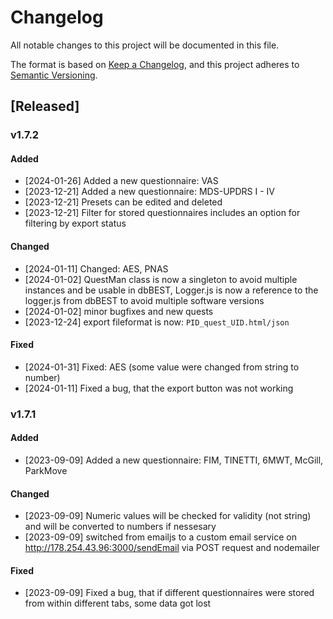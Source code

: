 # Changelog

All notable changes to this project will be documented in this file.

The format is based on [Keep a Changelog](https://keepachangelog.com/en/1.0.0/),
and this project adheres to [Semantic Versioning](https://semver.org/spec/v2.0.0.html).

## [Released]

### v1.7.2

#### Added

- [2024-01-26] Added a new questionnaire: VAS
- [2023-12-21] Added a new questionnaire: MDS-UPDRS I - IV
- [2023-12-21] Presets can be edited and deleted
- [2023-12-21] Filter for stored questionnaires includes an option for filtering by export status

#### Changed

- [2024-01-11] Changed: AES, PNAS
- [2024-01-02] QuestMan class is now a singleton to avoid multiple instances and be usable in dbBEST, Logger.js is now a reference to the logger.js from dbBEST to avoid multiple software versions
- [2024-01-02] minor bugfixes and new quests
- [2023-12-24] export fileformat is now: `PID_quest_UID.html/json`

#### Fixed

- [2024-01-31] Fixed: AES (some value were changed from string to number)
- [2024-01-11] Fixed a bug, that the export button was not working

### v1.7.1

#### Added

- [2023-09-09] Added a new questionnaire: FIM, TINETTI, 6MWT, McGill, ParkMove

#### Changed

- [2023-09-09] Numeric values will be checked for validity (not string) and will be converted to numbers if nessesary
- [2023-09-09] switched from emailjs to a custom email service on http://178.254.43.96:3000/sendEmail via POST request and nodemailer

#### Fixed

- [2023-09-09] Fixed a bug, that if different questionnaires were stored from within different tabs, some data got lost
